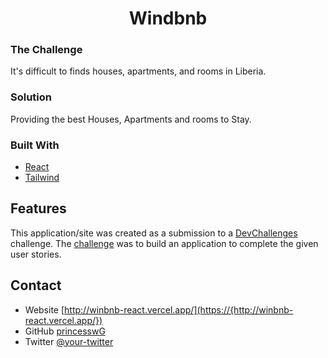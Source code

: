 

<h1 align="center">Windbnb</h1>

### The Challenge
It's difficult to finds houses, apartments, and rooms in Liberia.


### Solution
Providing the best Houses, Apartments and rooms to Stay.


### Built With

- [React](https://reactjs.org/)
- [Tailwind](https://tailwindcss.com/)

## Features

<!-- List the features of your application or follow the template. Don't share the figma file here :) -->

This application/site was created as a submission to a [DevChallenges](https://devchallenges.io/challenges) challenge. The [challenge](https://devchallenges.io/challenges/3JFYedSOZqAxYuOCNmYD) was to build an application to complete the given user stories.

## Contact

- Website [http://winbnb-react.vercel.app/](https://{http://winbnb-react.vercel.app/})
- GitHub [princesswG](https://{github.com/princesswG})
- Twitter [@your-twitter](https://{twitter.com/your-username})
